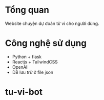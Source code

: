 # Tổng quan

Website chuyện dự đoán tử vi cho người dùng.

# Công nghệ sử dụng

- Python + flask
- Reactjs + TailwindCSS
- OpenAI
- DB lưu trữ ở file json

# tu-vi-bot
